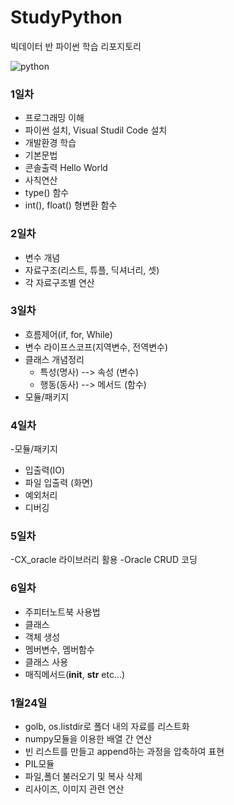 # StudyPython
빅데이터 반 파이썬 학습 리포지토리

![python](https://jacoblee.io/content/images/2021/08/4e105f96750899.5eb54f337fb8e-17.png)
### 1일차
 - 프로그래밍 이해
 - 파이썬 설치, Visual Studil Code 설치
 - 개발환경 학습
 - 기본문법
  - 콘솔출력 Hello World
  - 사칙연산
  - type() 함수
  - int(), float() 형변환 함수
  
### 2일차
  - 변수 개념
  - 자료구조(리스트, 튜플, 딕셔너리, 셋)
  - 각 자료구조별 연산

### 3일차
  - 흐름제어(if, for, While)
  - 변수 라이프스코프(지역변수, 전역변수)
  - 클래스 개념정리
    - 특성(명사) --> 속성 (변수)
    - 행동(동사) --> 메서드 (함수)
  - 모듈/패키지

### 4일차
  -모듈/패키지 
  - 입출력(IO)
  - 파일 입출력 (화면)
  - 예외처리
  - 디버깅
  
### 5일차
  -CX_oracle 라이브러리 활용
  -Oracle CRUD 코딩


### 6일차
  - 주피터노트북 사용법
  - 클래스
   - 객체 생성
   - 멤버변수, 멤버함수
   - 클래스 사용
   - 매직메서드(__init__, __str__ etc...)
   

### 1월24일
  - golb, os.listdir로 폴더 내의 자료를 리스트화
  - numpy모듈을 이용한 배열 간 연산
  - 빈 리스트를 만들고 append하는 과정을 압축하여 표현
  - PIL모듈
   - 파일,폴더 불러오기 및 복사 삭제
   - 리사이즈, 이미지 관련 연산  

